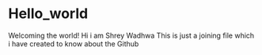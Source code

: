 # Hello_world
Welcoming the world!
Hi i am Shrey Wadhwa
This is just a joining file which i have created to know about the Github

